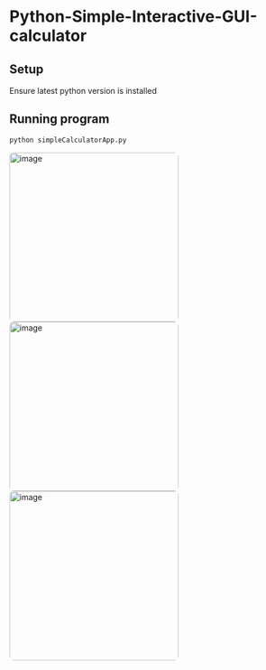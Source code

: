 # Python-Simple-Interactive-GUI-calculator

## Setup

Ensure latest python version is installed


## Running program

```bash
python simpleCalculatorApp.py
```

  <style>
    img {
      alt: image;
      width: 300px;
      height: 300px;
      display: block
    }
  </style>
<head>
  <style>
  img {
    border-radius: 8px;
  }
  </style>
</head>



<img src="https://github.com/Keshav-Narula/Calculator-GUI-Python/assets/115445686/08fe263f-6b39-4e1e-8593-87526f8d7b79" alt="image"/>
<img src="https://github.com/Keshav-Narula/Calculator-GUI-Python/assets/115445686/a1bb7da1-3ab1-4631-8e4f-2fa7e857915a" alt="image"/>
<img src="https://github.com/Keshav-Narula/Calculator-GUI-Python/assets/115445686/3a58233d-db81-4d9a-94d7-ec2e63ea4b0c" alt="image"/>


